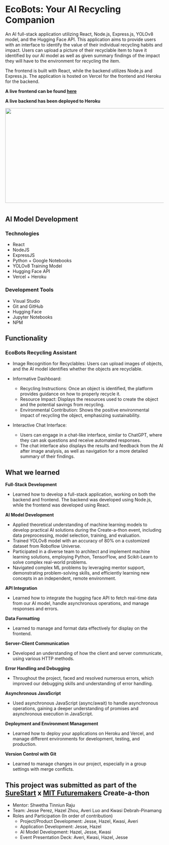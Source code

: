 

# EcoBots: Your AI Recycling Companion

An AI full-stack application utilizing React, Node.js, Express.js, YOLOv8 model, and the Hugging Face API. This application aims to provide users with an interface to identify the value of their individual recycling habits and impact. Users can upload a picture of their recyclable item to have it identified by our AI model as well as given summary findings of the impact they will have to the environment for recycling the item.

The frontend is built with React, while the backend utilizes Node.js and Express.js. The application is hosted on Vercel for the frontend and Heroku for the backend.

**A live frontend can be found [here]()**

**A live backend has been deployed to Heroku**

<p align="center">
  <img src="https://media.giphy.com/media/v1.Y2lkPTc5MGI3NjExZGg2YzNoeTZoODdhZThjYXd2ZHN1MnFmczJwYjdvMGF1bjZ5b2llcSZlcD12MV9pbnRlcm5hbF9naWZfYnlfaWQmY3Q9Zw/ehjauxt83AbfFDNxrx/giphy.gif" width="600" height="300" />
</p>

#

## AI Model Development



### Technologies
* React
* NodeJS
* ExpressJS
* Python + Google Notebooks
* YOLOv8 Training Model
* Hugging Face API
* Vercel + Heroku

### Development Tools
* Visual Studio
* Git and GitHub
* Hugging Face
* Jupyter Notebooks
* NPM


## Functionality

### EcoBots Recycling Assistant

  * Image Recognition for Recyclables: Users can upload images of objects, and the AI model identifies whether the objects are recyclable.

  * Informative Dashboard:
     * Recycling Instructions: Once an object is identified, the platform provides guidance on how to properly recycle it.
     * Resource Impact: Displays the resources used to create the object and the potential savings from recycling.
     * Environmental Contribution: Shows the positive environmental impact of recycling the object, emphasizing sustainability.
  * Interactive Chat Interface:
      * Users can engage in a chat-like interface, similar to ChatGPT, where they can ask questions and receive automated responses.
      * The chat interface also displays the results and feedback from the AI after image analysis, as well as navigation for a more detailed summary of their findings.

## What we learned

 **Full-Stack Development** 

  * Learned how to develop a full-stack application, working on both the backend and frontend. 
  The backend was developed using Node.js, while the frontend was developed using React.

**AI Model Development**
  * Applied theoretical understanding of machine learning models to develop practical AI solutions during the Create-a-thon event, including data preprocessing, model selection, training, and evaluation.
  * Trained YOLOv8 model with an accuracy of 80% on a customized dataset from Roboflow Universe.
  * Participated in a diverse team to architect and implement machine learning solutions, employing Python, TensorFlow, and Scikit-Learn to solve complex real-world problems.
  *  Navigated complex ML problems by leveraging mentor support, demonstrating problem-solving skills, and efficiently learning new concepts in an independent, remote environment.

  **API Integration**

  * Learned how to integrate the hugging face API to fetch real-time data from our AI model, handle asynchronous operations, and manage responses and errors.


  **Data Formatting**

  * Learned to manage and format data effectively for display on the frontend.

  
 **Server-Client Communication** 

  * Developed an understanding of how the client and server communicate, using various HTTP methods.
  
  
 **Error Handling and Debugging** 
  
  * Throughout the project, faced and resolved numerous errors, which improved our debugging skills and understanding of error handling.
  
  
 **Asynchronous JavaScript** 
  
  * Used asynchronous JavaScript (async/await) to handle asynchronous operations, gaining a deeper understanding of promises and asynchronous execution in JavaScript.
  
 **Deployment and Environment Management** 

  * Learned how to deploy your applications on Heroku and Vercel, and manage different environments for development, testing, and production.
  
  
  
 **Version Control with Git** 
   
  * Learned to manage changes in our project, especially in a group settings with merge conflicts.

## This project was submitted as part of the [SureStart](https://mysurestart.com/) x [MIT Futuremakers](https://raise.mit.edu/) Create-a-thon
  * Mentor: Shwetha Tinniun Raju
  * Team: Jesse Perez, Hazel Zhou, Averi Luo and Kwasi Debrah-Pinamang
  * Roles and Participation (In order of contribution)
      * Project/Product Development: Jesse, Hazel, Kwasi, Averi
      * Application Development: Jesse, Hazel
      * AI Model Development: Hazel, Jesse, Kwasi
      * Event Presentation Deck: Averi, Kwasi, Hazel, Jesse
 
